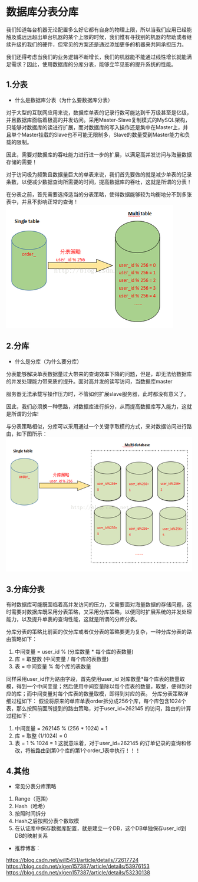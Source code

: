 # 数据库分表分库
我们知道每台机器无论配置多么好它都有自身的物理上限，所以当我们应用已经能触及或远远超出单台机器的某个上限的时候，我们惟有寻找别的机器的帮助或者继续升级的我们的硬件，但常见的方案还是通过添加更多的机器来共同承担压力。

我们还得考虑当我们的业务逻辑不断增长，我们的机器能不能通过线性增长就能满足需求？因此，使用数据库的分库分表，能够立竿见影的提升系统的性能。

## 1.分表

* 什么是数据库分表（为什么要数据库分表）

对于大型的互联网应用来说，数据库单表的记录行数可能达到千万级甚至是亿级，并且数据库面临着极高的并发访问。采用Master-Slave复制模式的MySQL架构，只能够对数据库的读进行扩展，而对数据库的写入操作还是集中在Master上，并且单个Master挂载的Slave也不可能无限制多，Slave的数量受到Master能力和负载的限制。

因此，需要对数据库的吞吐能力进行进一步的扩展，以满足高并发访问与海量数据存储的需要！

对于访问极为频繁且数据量巨大的单表来说，我们首先要做的就是减少单表的记录条数，以便减少数据查询所需要的时间，提高数据库的吞吐，这就是所谓的分表！

在分表之前，首先需要选择适当的分表策略，使得数据能够较为均衡地分不到多张表中，并且不影响正常的查询！
![](./assets/2018-08-06-08-10-25.png)


## 2.分库

* 什么是分库（为什么要分库）

分表能够解决单表数据量过大带来的查询效率下降的问题，但是，却无法给数据库的并发处理能力带来质的提升。面对高并发的读写访问，当数据库master

服务器无法承载写操作压力时，不管如何扩展slave服务器，此时都没有意义了。

因此，我们必须换一种思路，对数据库进行拆分，从而提高数据库写入能力，这就是所谓的分库!

与分表策略相似，分库可以采用通过一个关键字取模的方式，来对数据访问进行路由，如下图所示：
![](./assets/2018-08-06-08-08-06.png)

## 3.分库分表

有时数据库可能既面临着高并发访问的压力，又需要面对海量数据的存储问题，这时需要对数据库既采用分表策略，又采用分库策略，以便同时扩展系统的并发处理能力，以及提升单表的查询性能，这就是所谓的分库分表。

分库分表的策略比前面的仅分库或者仅分表的策略要更为复杂，一种分库分表的路由策略如下：
1. 中间变量 = user_id % (分库数量 * 每个库的表数量)
2. 库 = 取整数 (中间变量 / 每个库的表数量)
3. 表 = 中间变量 % 每个库的表数量

同样采用user_id作为路由字段，首先使用user_id 对库数量*每个库表的数量取模，得到一个中间变量；然后使用中间变量除以每个库表的数量，取整，便得到对应的库；而中间变量对每个库表的数量取模，即得到对应的表。
分库分表策略详细过程如下：
假设将原来的单库单表order拆分成256个库，每个库包含1024个表，那么按照前面所提到的路由策略，对于user_id=262145 的访问，路由的计算过程如下：
1. 中间变量 = 262145 % (256 * 1024) = 1
2. 库 = 取整 (1/1024) = 0
3. 表 = 1 % 1024 = 1
这就意味着，对于user_id=262145 的订单记录的查询和修改，将被路由到第0个库的第1个order_1表中执行！！！

## 4.其他
* 常见分表分库策略
1. Range（范围）
2. Hash（哈希）
3. 按照时间拆分
4. Hash之后按照分表个数取模
5. 在认证库中保存数据库配置，就是建立一个DB，这个DB单独保存user_id到DB的映射关系

* 推荐博客：

https://blog.csdn.net/will5451/article/details/72617724
https://blog.csdn.net/xlgen157387/article/details/53976153
https://blog.csdn.net/xlgen157387/article/details/53230138